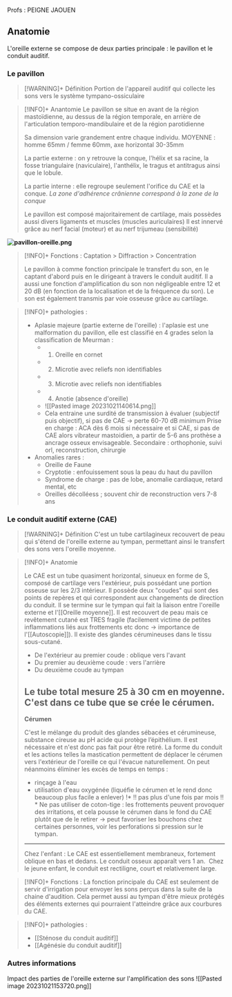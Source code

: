 Profs : PEIGNE JAOUEN
## Anatomie

L'oreille externe se compose de deux parties principale : le pavillon et le conduit auditif.

### Le pavillon

>[!WARNING]+ Définition
>Portion de l'appareil auditif qui collecte les sons vers le système tympano-ossiculaire


>[!INFO]+ Anantomie
>Le pavillon se situe en avant de la région mastoïdienne, au dessus de la région temporale, en arrière de l'articulation temporo-mandibulaire et de la région parotidienne
>
>Sa dimension varie grandement entre chaque individu. MOYENNE : homme 65mm / femme 60mm, axe horizontal 30-35mm
>
>La partie externe : on y retrouve la conque, l'hélix et sa racine, la fosse triangulaire (naviculaire), l'anthélix, le tragus et antitragus ainsi que le lobule.
>
>La partie interne : elle regroupe seulement l'orifice du CAE et la conque.
>*La zone d'adhérence crânienne correspond à la zone de la conque*
>
>Le pavillon est composé majoritairement de cartilage, mais possèdes aussi divers ligaments et muscles (muscles auriculaires)
>Il est innervé grâce au nerf facial (moteur) et au nerf trijumeau (sensibilité)

**![pavillon-oreille.png](https://lh7-us.googleusercontent.com/Xy6cJHJ3pFovh1R6xeBV7_PiAUsQSedSFCM3gT482k5Z2tDnQemFYFozPZnFl53XziI5h0hkgsmifw1c_6ieM5LBR2FBy-PSLWuINshsmys-0rJGTcfvpCSphQ2t0L6f-KaNfQAKiH6eh0fbvcUcWQ)**

>[!INFO]+ Fonctions : 
>Captation > Diffraction > Concentration 
>
>Le pavillon à comme fonction principale le transfert du son, en le captant d'abord puis en le dirigeant à travers le conduit auditif. Il a aussi une fonction d'amplification du son non négligeable entre 12 et 20 dB (en fonction de la localisation et de la fréquence du son). Le son est également transmis par voie osseuse grâce au cartilage.

>[!INFO]+ pathologies :
>- Aplasie majeure (partie externe de l'oreille) : l'aplasie est une malformation du pavillon, elle est classifié en 4 grades selon la classification de Meurman :
>	- 1) Oreille en cornet
>	- 2) Microtie avec reliefs non identifiables
>	- 3) Microtie avec reliefs non identifiables
>	- 4) Anotie (absence d'oreille)
>	- ![[Pasted image 20231021140614.png]]
>	- Cela entraine une surdité de transmission à évaluer (subjectif puis objectif), si pas de CAE -> perte 60-70 dB minimum
>Prise en charge : ACA dès 6 mois si nécessaire et si CAE, si pas de CAE alors vibrateur mastoidien, a partir de 5-6 ans prothèse a ancrage osseux envisageable. Secondaire : orthophonie, suivi orl, reconstruction, chirurgie
>- Anomalies rares :
>	- Oreille de Faune
>	- Cryptotie : enfouissement sous la peau du haut du pavillon
>	- Syndrome de charge : pas de lobe, anomalie cardiaque, retard mental, etc
>	- Oreilles décolléess ; souvent chir de reconstruction vers 7-8 ans


### Le conduit auditif externe (CAE)

>[!WARNING]+ Définition
>C'est un tube cartilagineux recouvert de peau qui s'étend de l'oreille externe au tympan, permettant ainsi le transfert des sons vers l'oreille moyenne.

>[!INFO]+ Anatomie
>
>Le CAE est un tube quasiment horizontal, sinueux en forme de S, composé de cartilage vers l'extérieur, puis possédant une portion osseuse sur les 2/3 intérieur. Il possède deux "coudes" qui sont des points de repères et qui correspondent aux changements de direction du conduit. Il se termine sur le tympan qui fait la liaison entre l'oreille externe et l'[[Oreille moyenne]]. Il est recouvert de peau mais ce revêtement cutané est TRES fragile (facilement victime de petites inflammations liés aux frottements etc donc -> importance de l'[[Autoscopie]]). Il existe des glandes cérumineuses dans le tissu sous-cutané.
>
>- De l'extérieur au premier coude : oblique vers l'avant
>- Du premier au deuxième coude : vers l'arrière
>- Du deuxième coude au tympan 
>
>Le tube total mesure 25 à 30 cm en moyenne.
>C'est dans ce tube que se crée le cérumen.
>---
>__Cérumen__ 
>
>C'est le mélange du produit des glandes sébacées et cérumineuse, substance cireuse au pH acide qui protège l’épithélium. Il est nécessaire et n'est donc pas fait pour être retiré. La forme du conduit et les actions telles la mastication permettent de déplacer le cérumen vers l'extérieur de l'oreille ce qui l'évacue naturellement.
>On peut néanmoins éliminer les excès de temps en temps :
>- rinçage à l'eau
>- utilisation d'eau oxygénée (liquéfie le cérumen et le rend donc beaucoup plus facile a enlever) !* !! pas plus d'une fois par mois !! *
>Ne pas utiliser de coton-tige : les frottements peuvent provoquer des irritations, et cela pousse le cérumen dans le fond du CAE plutôt que de le retirer -> peut favoriser les bouchons chez certaines personnes, voir les perforations si pression sur le tympan.
>---
>Chez l'enfant : 
>Le CAE est essentiellement membraneux, fortement oblique en bas et dedans.
Le conduit osseux apparaît vers 1 an. 
Chez le jeune enfant, le conduit est rectiligne, court et relativement large.

>[!INFO]+ Fonctions : 
>La fonction principale du CAE est seulement de servir d'irrigation pour envoyer les sons perçus dans la suite de la chaine d'audition. Cela permet aussi au tympan d'être mieux protégés des éléments externes qui pourraient l'atteindre grâce aux courbures du CAE.

>[!INFO]+ pathologies :
>- [[Sténose du conduit auditif]]
>- [[Agénésie du conduit auditif]] 
### Autres informations 

Impact des parties de l'oreille externe sur l'amplification des sons
![[Pasted image 20231021153720.png]]

